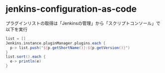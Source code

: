 # jenkins-configuration-as-code

プラグインリストの取得は「Jenkinsの管理」から「スクリプトコンソール」で以下を実行

```groovy
list = []
Jenkins.instance.pluginManager.plugins.each {
  p-> list.push("${p.getShortName()}:${p.getVersion()}")
}
list.sort().each {
  e-> println(e)
}
```
